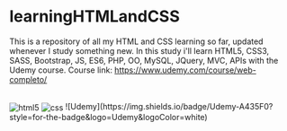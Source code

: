 # learningHTMLandCSS

This is a repository of all my HTML and CSS learning so far, updated whenever I study something new.
In this study i'll learn HTML5, CSS3, SASS, Bootstrap, JS, ES6, PHP, OO, MySQL, JQuery, MVC, APIs with the Udemy course.
Course link: https://www.udemy.com/course/web-completo/

<div style="display: inline_block"><br/>
    <img align="center" alt="html5" src="https://img.shields.io/badge/HTML5-E34F26?style=for-the-badge&logo=html5&logoColor=white" />
    <img align="center" alt="css" src="https://img.shields.io/badge/CSS3-1572B6?style=for-the-badge&logo=css3&logoColor=white" />
    ![Udemy](https://img.shields.io/badge/Udemy-A435F0?style=for-the-badge&logo=Udemy&logoColor=white)
</div><br/>
